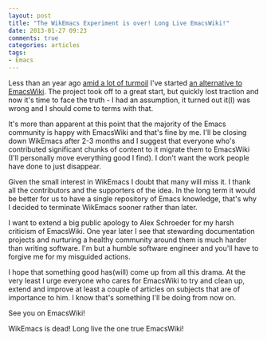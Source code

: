 ```yaml
---
layout: post
title: "The WikEmacs Experiment is over! Long Live EmacsWiki!"
date: 2013-01-27 09:23
comments: true
categories: articles
tags:
- Emacs
---
```


Less than an year ago
[amid a lot of turmoil](http://batsov.com/articles/2012/03/20/die-emacswiki/)
I've started
[an alternative to EmacsWiki](http://batsov.com/articles/2012/03/26/wikemacs-the-other-emacs-wiki/). The
project took off to a great start, but quickly lost traction and now
it's time to face the truth - I had an assumption, it turned out it(I)
was wrong and I should come to terms with that.

It's more than apparent at this point that the majority of the Emacs
community is happy with EmacsWiki and that's fine by me. I'll be
closing down WikEmacs after 2-3 months and I suggest that everyone who's
contributed significant chunks of content to it migrate them to
EmacsWiki (I'll personally move everything good I find). I don't want
the work people have done to just disappear.

Given the small interest in WikEmacs I doubt that many will miss it. I
thank all the contributors and the supporters of the idea. In the long
term it would be better for us to have a single repository of Emacs
knowledge, that's why I decided to terminate WikEmacs sooner rather than later.

I want to extend a big public apology to Alex Schroeder for my harsh
criticism of EmacsWiki.  One year later I see that stewarding
documentation projects and nurturing a healthy community around them
is much harder than writing software. I'm but a humble software
engineer and you'll have to forgive me for my misguided actions.

I hope that something good has(will) come up from all this drama. At
the very least I urge everyone who cares for EmacsWiki to try and
clean up, extend and improve at least a couple of articles on subjects
that are of importance to him. I know that's something I'll be doing
from now on.

See you on EmacsWiki!

WikEmacs is dead! Long live the one true EmacsWiki!
